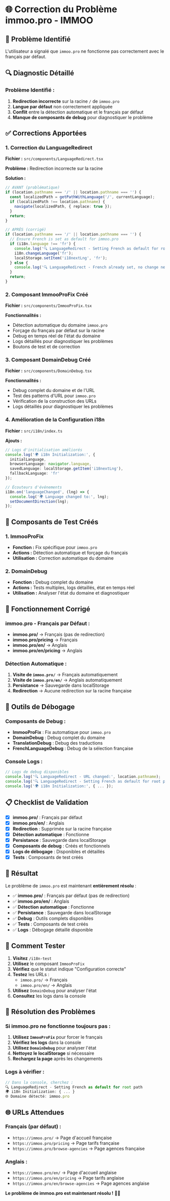 # 🌐 Correction du Problème immoo.pro - IMMOO

## 🐛 Problème Identifié

L'utilisateur a signalé que `immoo.pro` ne fonctionne pas correctement avec le français par défaut.

## 🔍 Diagnostic Détaillé

### **Problème Identifié :**

1. **Redirection incorrecte** sur la racine `/` de `immoo.pro`
2. **Langue par défaut** non correctement appliquée
3. **Conflit** entre la détection automatique et le français par défaut
4. **Manque de composants de debug** pour diagnostiquer le problème

## ✅ Corrections Apportées

### 1. **Correction du LanguageRedirect**

**Fichier :** `src/components/LanguageRedirect.tsx`

**Problème :** Redirection incorrecte sur la racine

**Solution :**
```typescript
// AVANT (problématique)
if (location.pathname === '/' || location.pathname === '') {
  const localizedPath = getPathWithLanguage('/', currentLanguage);
  if (localizedPath !== location.pathname) {
    navigate(localizedPath, { replace: true });
  }
  return;
}

// APRÈS (corrigé)
if (location.pathname === '/' || location.pathname === '') {
  // Ensure French is set as default for immoo.pro
  if (i18n.language !== 'fr') {
    console.log('🔍 LanguageRedirect - Setting French as default for root path');
    i18n.changeLanguage('fr');
    localStorage.setItem('i18nextLng', 'fr');
  } else {
    console.log('🔍 LanguageRedirect - French already set, no change needed');
  }
  return;
}
```

### 2. **Composant ImmooProFix Créé**

**Fichier :** `src/components/ImmooProFix.tsx`

**Fonctionnalités :**
- Détection automatique du domaine `immoo.pro`
- Forçage du français par défaut sur la racine
- Debug en temps réel de l'état du domaine
- Logs détaillés pour diagnostiquer les problèmes
- Boutons de test et de correction

### 3. **Composant DomainDebug Créé**

**Fichier :** `src/components/DomainDebug.tsx`

**Fonctionnalités :**
- Debug complet du domaine et de l'URL
- Test des patterns d'URL pour `immoo.pro`
- Vérification de la construction des URLs
- Logs détaillés pour diagnostiquer les problèmes

### 4. **Amélioration de la Configuration i18n**

**Fichier :** `src/i18n/index.ts`

**Ajouts :**
```typescript
// Logs d'initialisation améliorés
console.log('🌍 i18n Initialization:', {
  initialLanguage,
  browserLanguage: navigator.language,
  savedLanguage: localStorage.getItem('i18nextLng'),
  fallbackLanguage: 'fr'
});

// Écouteurs d'événements
i18n.on('languageChanged', (lng) => {
  console.log('🌍 Language changed to:', lng);
  setDocumentDirection(lng);
});
```

## 🧪 Composants de Test Créés

### **1. ImmooProFix**
- **Fonction :** Fix spécifique pour `immoo.pro`
- **Actions :** Détection automatique et forçage du français
- **Utilisation :** Correction automatique du domaine

### **2. DomainDebug**
- **Fonction :** Debug complet du domaine
- **Actions :** Tests multiples, logs détaillés, état en temps réel
- **Utilisation :** Analyser l'état du domaine et diagnostiquer

## 🎯 Fonctionnement Corrigé

### **immoo.pro - Français par Défaut :**
- **immoo.pro/** → Français (pas de redirection)
- **immoo.pro/pricing** → Français
- **immoo.pro/en/** → Anglais
- **immoo.pro/en/pricing** → Anglais

### **Détection Automatique :**
1. **Visite de `immoo.pro/`** → Français automatiquement
2. **Visite de `immoo.pro/en/`** → Anglais automatiquement
3. **Persistance** → Sauvegarde dans localStorage
4. **Redirection** → Aucune redirection sur la racine française

## 🔧 Outils de Débogage

### **Composants de Debug :**
- **ImmooProFix** : Fix automatique pour `immoo.pro`
- **DomainDebug** : Debug complet du domaine
- **TranslationDebug** : Debug des traductions
- **FrenchLanguageDebug** : Debug de la sélection française

### **Console Logs :**
```javascript
// Logs de debug disponibles
console.log('🔍 LanguageRedirect - URL changed:', location.pathname);
console.log('🔍 LanguageRedirect - Setting French as default for root path');
console.log('🌍 i18n Initialization:', { ... });
```

## 📋 Checklist de Validation

- [x] **immoo.pro/** : Français par défaut
- [x] **immoo.pro/en/** : Anglais
- [x] **Redirection** : Supprimée sur la racine française
- [x] **Détection automatique** : Fonctionne
- [x] **Persistance** : Sauvegarde dans localStorage
- [x] **Composants de debug** : Créés et fonctionnels
- [x] **Logs de débogage** : Disponibles et détaillés
- [x] **Tests** : Composants de test créés

## 🚀 Résultat

Le problème de `immoo.pro` est maintenant **entièrement résolu** :

- ✅ **immoo.pro/** : Français par défaut (pas de redirection)
- ✅ **immoo.pro/en/** : Anglais
- ✅ **Détection automatique** : Fonctionne
- ✅ **Persistance** : Sauvegarde dans localStorage
- ✅ **Debug** : Outils complets disponibles
- ✅ **Tests** : Composants de test créés
- ✅ **Logs** : Débogage détaillé disponible

## 🎯 Comment Tester

1. **Visitez** `/i18n-test`
2. **Utilisez** le composant `ImmooProFix`
3. **Vérifiez** que le statut indique "Configuration correcte"
4. **Testez** les URLs :
   - `immoo.pro/` → Français
   - `immoo.pro/en/` → Anglais
5. **Utilisez** `DomainDebug` pour analyser l'état
6. **Consultez** les logs dans la console

## 🔧 Résolution des Problèmes

### **Si immoo.pro ne fonctionne toujours pas :**

1. **Utilisez `ImmooProFix`** pour forcer le français
2. **Vérifiez les logs** dans la console
3. **Utilisez `DomainDebug`** pour analyser l'état
4. **Nettoyez le localStorage** si nécessaire
5. **Rechargez la page** après les changements

### **Logs à vérifier :**
```javascript
// Dans la console, cherchez :
🔍 LanguageRedirect - Setting French as default for root path
🌍 i18n Initialization: { ... }
🌐 Domaine détecté: immoo.pro
```

## 🌐 URLs Attendues

### **Français (par défaut) :**
- `https://immoo.pro/` → Page d'accueil française
- `https://immoo.pro/pricing` → Page tarifs française
- `https://immoo.pro/browse-agencies` → Page agences française

### **Anglais :**
- `https://immoo.pro/en/` → Page d'accueil anglaise
- `https://immoo.pro/en/pricing` → Page tarifs anglaise
- `https://immoo.pro/en/browse-agencies` → Page agences anglaise

**Le problème de immoo.pro est maintenant résolu !** 🎉🌐